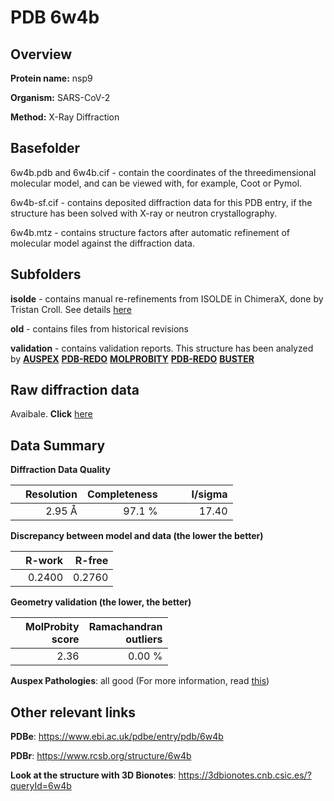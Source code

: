 # PDB 6w4b

## Overview

**Protein name:** nsp9

**Organism:** SARS-CoV-2

**Method:** X-Ray Diffraction

## Basefolder

6w4b.pdb and 6w4b.cif - contain the coordinates of the threedimensional molecular model, and can be viewed with, for example, Coot or Pymol.

6w4b-sf.cif - contains deposited diffraction data for this PDB entry, if the structure has been solved with X-ray or neutron crystallography.

6w4b.mtz - contains structure factors after automatic refinement of molecular model against the diffraction data.

## Subfolders

**isolde** - contains manual re-refinements from ISOLDE in ChimeraX, done by Tristan Croll. See details [here](https://github.com/thorn-lab/coronavirus_structural_task_force/blob/master/pdb/nsp9/SARS-CoV-2/6w4b/isolde/directory_info.txt)

**old** - contains files from historical revisions

**validation** - contains validation reports. This structure has been analyzed by [**AUSPEX**](https://github.com/thorn-lab/coronavirus_structural_task_force/tree/master/pdb/nsp9/SARS-CoV-2/6w4b/validation/auspex) [**PDB-REDO**](https://github.com/thorn-lab/coronavirus_structural_task_force/tree/master/pdb/nsp9/SARS-CoV-2/6w4b/validation/pdb-redo) [**MOLPROBITY**](https://github.com/thorn-lab/coronavirus_structural_task_force/tree/master/pdb/nsp9/SARS-CoV-2/6w4b/validation/molprobity) [**PDB-REDO**](https://github.com/thorn-lab/coronavirus_structural_task_force/blob/master/pdb/nsp9/SARS-CoV-2/6w4b/validation/Xtriage_output.log) [**BUSTER**](https://www.globalphasing.com/buster/wiki/index.cgi?Covid19Pdb6W4B)

## Raw diffraction data

Avaibale. **Click** [here](https://doi.org/10.18430/m36w4b) 

## Data Summary
**Diffraction Data Quality**

|   | Resolution | Completeness| I/sigma |
|---|-------------:|----------------:|--------------:|
|   |2.95 Å|97.1  %|<img width=50/>17.40|

**Discrepancy between model and data (the lower the better)**

|   | **R-work**| **R-free**   
|---|-------------:|----------------:|           
||  0.2400|  0.2760|

**Geometry validation (the lower, the better)**

|   |**MolProbity<br>score**| **Ramachandran<br>outliers** 
|---|-------------:|----------------:|
||  2.36|  0.00 %|

**Auspex Pathologies**: all good (For more information, read [this](https://github.com/thorn-lab/coronavirus_structural_task_force/blob/master/pdb/nsp9/SARS-CoV-2/6w4b/validation/auspex/6w4b_auspex_comments.txt))

 



## Other relevant links 
**PDBe**:  https://www.ebi.ac.uk/pdbe/entry/pdb/6w4b
 
**PDBr**: https://www.rcsb.org/structure/6w4b 

**Look at the structure with 3D Bionotes**: https://3dbionotes.cnb.csic.es/?queryId=6w4b

